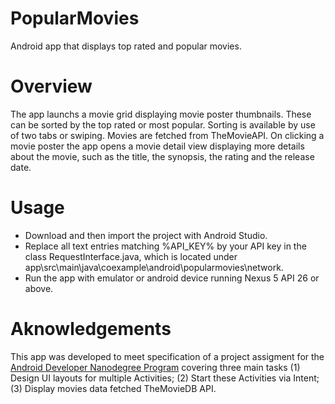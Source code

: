 # PopularMovies

Android app that displays top rated and popular movies. 

# Overview

The app launchs a movie grid displaying movie poster thumbnails.  These can be sorted by the top rated or most popular. Sorting is available by use of two tabs or swiping. Movies are fetched from TheMovieAPI. On clicking a movie poster the app opens a movie detail view displaying more details about the movie, such as the title, the synopsis, the rating and the release date.

# Usage

- Download and then import the project with Android Studio.
- Replace all text entries matching %API_KEY% by your API key in the class RequestInterface.java, which is located under app\src\main\java\coexample\android\popularmovies\network.
- Run the app with emulator or android device running Nexus 5 API 26 or above.

# Aknowledgements

This app was developed to meet specification of a project assigment for the [Android Developer Nanodegree Program](https://eu.udacity.com/course/android-developer-nanodegree-by-google--nd801) covering three main tasks (1) Design UI layouts for multiple Activities; (2) Start these Activities via Intent; (3) Display movies data fetched TheMovieDB API.
